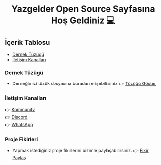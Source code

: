 <div align="center">
  <h1>Yazgelder Open Source Sayfasına Hoş Geldiniz 💻</h1>
</div>

## İçerik Tablosu
- [Dernek Tüzügü](#dernek-tüzügü)
- [İletişim Kanalları](#iletisim-kanallari)

### Dernek Tüzügü
- Derneğimizi tüzük dosyasına buradan erişebilirsiniz 👉 <a href="https://github.com/Yazgelder/Yazgelder/blob/master/Dernek-T%C3%BCz%C3%BC%C4%9F%C3%BC.md">Tüzüğü Göster</a> 

### İletişim Kanalları

👉 <a href="https://kommunity.com/yazilim-gelistiricileri-dernegi">Kommunity</a> <br/>
👉 <a href="https://discord.gg/3x5MPz">Discord</a> <br/>
👉 <a href="https://chat.whatsapp.com/5J61OdDfrQi6lyZCBwI5fW">WhatsApp</a>

### Proje Fikirleri

- Yapmak istediğiniz proje fikirlerini bizimle paylaşabilirsiniz. 👉 <a href="https://github.com/Yazgelder/Yazgelder/issues/1">Fikir Paylaş</a>


